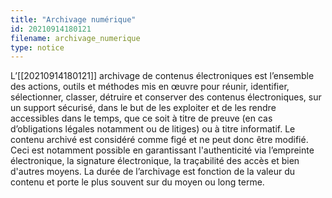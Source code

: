 ```yaml
---
title: "Archivage numérique"
id: 20210914180121
filename: archivage_numerique
type: notice
---
```


L’[[20210914180121]] archivage de contenus électroniques est l’ensemble des actions, outils et méthodes mis en œuvre pour réunir, identifier, sélectionner, classer, détruire et conserver des contenus électroniques, sur un support sécurisé, dans le but de les exploiter et de les rendre accessibles dans le temps, que ce soit à titre de preuve (en cas d’obligations légales notamment ou de litiges) ou à titre informatif. 
Le contenu archivé est considéré comme figé et ne peut donc être modifié. Ceci est notamment possible en garantissant l'authenticité via l’empreinte électronique, la signature électronique, la traçabilité des accès et bien d'autres moyens. La durée de l’archivage est fonction de la valeur du contenu et porte le plus souvent sur du moyen ou long terme. 

